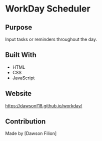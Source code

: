 # WorkDay Scheduler

## Purpose
Input tasks or reminders throughout the day.


## Built With
*  HTML
* CSS
* JavaScript


## Website
https://dawsonf18.github.io/workday/

## Contribution
Made by [Dawson Filion]